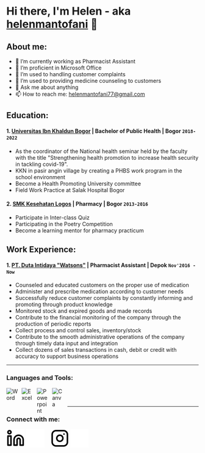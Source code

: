 # Hi there, I'm Helen - aka [helenmantofani](https://www.linkedin.com/in/helen-mantofani) 👋
## About me:
- 🔭 I’m currently working as Pharmacist Assistant
- 🌱 I’m proficient in Microsoft Office
- 👯 I’m used to handling customer complaints
- 🤔 I’m used to providing medicine counseling to customers
- 💬 Ask me about anything
- 📫 How to reach me: helenmantofani77@gmail.com


## Education:
#### 1. [Universitas Ibn Khaldun Bogor](https://www.uika-bogor.ac.id) | Bachelor of Public Health | Bogor `2018-2022`
   - As the coordinator of the National health seminar held by the faculty with the title "Strengthening health promotion to increase health security in tackling covid-19".
   - KKN in pasir angin village by creating a PHBS work program in the school environment
   - Become a Health Promoting University committee
   - Field Work Practice at Salak Hospital Bogor
     
 #### 2. [SMK Kesehatan Logos](https://www.logosindonesia.sch.id) | Pharmacy | Bogor `2013-2016`
   - Participate in Inter-class Quiz
   - Participating in the Poetry Competition
   - Become a learning mentor for pharmacy practicum


## Work Experience:
#### 1. [PT. Duta Intidaya "Watsons"](https://www.watsons.co.id) | Pharmacist Assistant | Depok `Nov'2016 - Now`
   - Counseled and educated customers on the proper use of medication
   - Administer and prescribe medication according to customer needs
   - Successfully reduce customer complaints by constantly informing and promoting through product knowledge
   - Monitored stock and expired goods and made records
   - Contribute to the financial monitoring of the company through the production of periodic reports
   - Collect process and control sales, inventory/stock
   - Contribute to the smooth administrative operations of the company through timely data input and integration
   - Collect dozens of sales transactions in cash, debit or credit with accuracy to support business operations
---

### Languages and Tools:

[<img align="left" alt="Word" width="30px" src="https://cdn.worldvectorlogo.com/logos/word-1.svg" style="padding-right:10px;" />][webdev]
[<img align="left" alt="Excel" width="30px" src="https://cdn.worldvectorlogo.com/logos/excel-4.svg" style="padding-right:10px;" />][webdev]
[<img align="left" alt="Powerpoint" width="30px" src="https://cdn.worldvectorlogo.com/logos/powerpoint-2.svg" style="padding-right:10px;" />][webdev]
[<img align="left" alt="Canva" width="30px" src="https://cdn.worldvectorlogo.com/logos/canva-1.svg" style="padding-right:10px;" />][webdev]

<br />
<br />

---
### Connect with me:

[![website](./img/linkedin-light.svg)](https://www.linkedin.com/in/helen-mantofani#gh-light-mode-only)
[![website](./img/linkedin-dark.svg)](https://www.linkedin.com/in/helen-mantofani#gh-dark-mode-only)
&nbsp;&nbsp;
[![website](./img/instagram-light.svg)](https://instagram.com/helenmantofani#gh-light-mode-only)
[![website](./img/instagram-dark.svg)](https://instagram.com/helenmantofani#gh-dark-mode-only)



[webdev]: https://github.com/helenmantofani/helenmantofani
